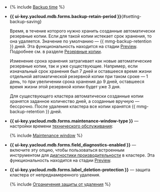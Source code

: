- {% include [Backup time](../../_includes/mdb/console/backup-time.md) %}

- **{{ ui-key.yacloud.mdb.forms.backup-retain-period }}**{#setting-backup-saving}
  
  Время, в течение которого нужно хранить созданные автоматически резервные копии. Если для такой копии истекает срок хранения, то она удаляется. Значение по умолчанию — {{ mmg-backup-retention }} дней. Эта функциональность находится на стадии [Preview](../../overview/concepts/launch-stages.md). Подробнее см. в разделе [Резервные копии](../../storedoc/concepts/backup.md).


  Изменение срока хранения затрагивает как новые автоматические резервные копии, так и уже существующие. Например, если изначальный срок хранения был 7 дней и оставшееся время жизни отдельной автоматической резервной копии при таком сроке — 1 день, то при увеличении срока хранения до 9 дней, оставшееся время жизни этой резервной копии будет уже 3 дня.

  Для существующего кластера автоматически созданные копии хранятся заданное количество дней, а созданные вручную — бессрочно. После удаления кластера все копии хранятся {{ mmg-backup-retention }} дней.

- **{{ ui-key.yacloud.mdb.forms.maintenance-window-type }}** — настройки времени [технического обслуживания](../../storedoc/concepts/maintenance.md):

    {% include [Maintenance window](console/maintenance-window-description.md) %}


- **{{ ui-key.yacloud.mdb.forms.field_diagnostics-enabled }}** — включите эту опцию, чтобы пользоваться встроенным инструментом для [диагностики производительности](../../storedoc/operations/performance-diagnostics.md) в кластере. Эта функциональность находится на стадии [Preview](../../overview/concepts/launch-stages.md).

- **{{ ui-key.yacloud.mdb.forms.label_deletion-protection }}** — защита кластера от непреднамеренного удаления.

  {% include [Ограничения защиты от удаления](../../_includes/mdb/deletion-protection-limits-db.md) %}

